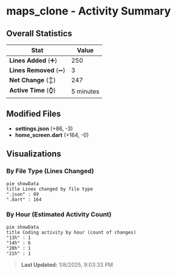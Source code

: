 # maps_clone - Activity Summary 

## Overall Statistics

| Stat                   | Value                                                             |
| ---------------------- | ----------------------------------------------------------------- |
| **Lines Added** (➕)   | 250                                          |
| **Lines Removed** (➖) | 3                                        |
| **Net Change** (↕)    | 247                |
| **Active Time** (⌚)   | 5 minutes |


## Modified Files
- **settings.json** (+86, -3)
- **home_screen.dart** (+164, -0)

## Visualizations

### By File Type (Lines Changed)

```mermaid
pie showData
title Lines changed by file type
".json" : 89
".dart" : 164
```

### By Hour (Estimated Activity Count)

```mermaid
pie showData
title Coding activity by hour (count of changes)
"13h" : 1
"14h" : 6
"20h" : 1
"21h" : 1
```


> **Last Updated:** 1/8/2025, 9:03:33 PM